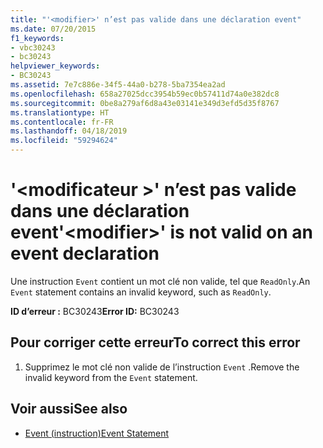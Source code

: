 ```yaml
---
title: "'<modifier>' n’est pas valide dans une déclaration event"
ms.date: 07/20/2015
f1_keywords:
- vbc30243
- bc30243
helpviewer_keywords:
- BC30243
ms.assetid: 7e7c886e-34f5-44a0-b278-5ba7354ea2ad
ms.openlocfilehash: 658a27025dcc3954b59ec0b57411d74a0e382dc8
ms.sourcegitcommit: 0be8a279af6d8a43e03141e349d3efd5d35f8767
ms.translationtype: HT
ms.contentlocale: fr-FR
ms.lasthandoff: 04/18/2019
ms.locfileid: "59294624"
---
```

# <a name="modifier-is-not-valid-on-an-event-declaration"></a><span data-ttu-id="a60dd-102">'\<modificateur >' n’est pas valide dans une déclaration event</span><span class="sxs-lookup"><span data-stu-id="a60dd-102">'\<modifier>' is not valid on an event declaration</span></span>
<span data-ttu-id="a60dd-103">Une instruction `Event` contient un mot clé non valide, tel que `ReadOnly`.</span><span class="sxs-lookup"><span data-stu-id="a60dd-103">An `Event` statement contains an invalid keyword, such as `ReadOnly`.</span></span>  
  
 <span data-ttu-id="a60dd-104">**ID d’erreur :** BC30243</span><span class="sxs-lookup"><span data-stu-id="a60dd-104">**Error ID:** BC30243</span></span>  
  
## <a name="to-correct-this-error"></a><span data-ttu-id="a60dd-105">Pour corriger cette erreur</span><span class="sxs-lookup"><span data-stu-id="a60dd-105">To correct this error</span></span>  
  
1. <span data-ttu-id="a60dd-106">Supprimez le mot clé non valide de l’instruction `Event` .</span><span class="sxs-lookup"><span data-stu-id="a60dd-106">Remove the invalid keyword from the `Event` statement.</span></span>  
  
## <a name="see-also"></a><span data-ttu-id="a60dd-107">Voir aussi</span><span class="sxs-lookup"><span data-stu-id="a60dd-107">See also</span></span>

- [<span data-ttu-id="a60dd-108">Event (instruction)</span><span class="sxs-lookup"><span data-stu-id="a60dd-108">Event Statement</span></span>](../../visual-basic/language-reference/statements/event-statement.md)
